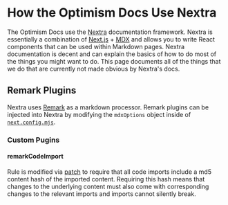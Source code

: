 # How the Optimism Docs Use Nextra

The Optimism Docs use the [Nextra](https://nextra.site/) documentation framework.
Nextra is essentially a combination of [Next.js](https://nextjs.org/) + [MDX](https://mdxjs.com/) and allows you to write React components that can be used within Markdown pages.
Nextra documentation is decent and can explain the basics of how to do most of the things you might want to do.
This page documents all of the things that we do that are currently not made obvious by Nextra's docs.

## Remark Plugins

Nextra uses [Remark](https://github.com/remarkjs/remark) as a markdown processor.
Remark plugins can be injected into Nextra by modifying the `mdxOptions` object inside of [`next.config.mjs`](/next.config.mjs).

### Custom Pugins

#### remarkCodeImport

Rule is modified via [patch](/patches/remark-code-import@1.2.0.patch) to require that all code imports include a md5 content hash of the imported content.
Requiring this hash means that changes to the underlying content must also come with corresponding changes to the relevant imports and imports cannot silently break.
